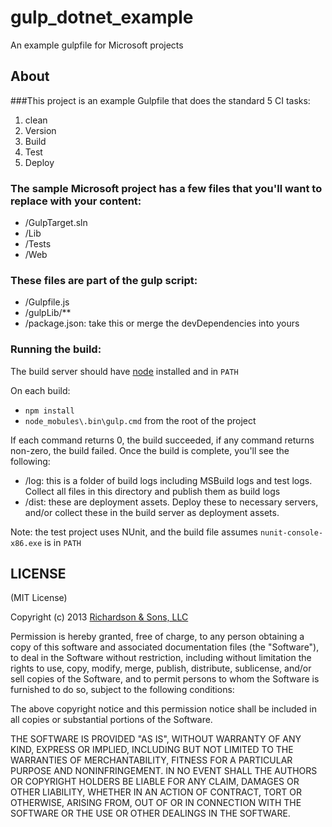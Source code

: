 gulp_dotnet_example
===================

An example gulpfile for Microsoft projects


About
-----

###This project is an example Gulpfile that does the standard 5 CI tasks:

1. clean
2. Version
3. Build
4. Test
5. Deploy

### The sample Microsoft project has a few files that you'll want to replace with your content:

- /GulpTarget.sln
- /Lib
- /Tests
- /Web

### These files are part of the gulp script:

- /Gulpfile.js
- /gulpLib/**
- /package.json: take this or merge the devDependencies into yours

### Running the build:

The build server should have [node](http://nodejs.org) installed and in `PATH`

On each build:

- `npm install`
- `node_mobules\.bin\gulp.cmd` from the root of the project

If each command returns 0, the build succeeded, if any command returns non-zero, the build failed.
Once the build is complete, you'll see the following:

- /log: this is a folder of build logs including MSBuild logs and test logs.
  Collect all files in this directory and publish them as build logs
- /dist: these are deployment assets. Deploy these to necessary servers, and/or collect these in
  the build server as deployment assets.

Note: the test project uses NUnit, and the build file assumes `nunit-console-x86.exe` is in `PATH`

LICENSE
-------

(MIT License)

Copyright (c) 2013 [Richardson & Sons, LLC](http://richardsonandsons.com/)

Permission is hereby granted, free of charge, to any person obtaining
a copy of this software and associated documentation files (the
"Software"), to deal in the Software without restriction, including
without limitation the rights to use, copy, modify, merge, publish,
distribute, sublicense, and/or sell copies of the Software, and to
permit persons to whom the Software is furnished to do so, subject to
the following conditions:

The above copyright notice and this permission notice shall be
included in all copies or substantial portions of the Software.

THE SOFTWARE IS PROVIDED "AS IS", WITHOUT WARRANTY OF ANY KIND,
EXPRESS OR IMPLIED, INCLUDING BUT NOT LIMITED TO THE WARRANTIES OF
MERCHANTABILITY, FITNESS FOR A PARTICULAR PURPOSE AND
NONINFRINGEMENT. IN NO EVENT SHALL THE AUTHORS OR COPYRIGHT HOLDERS BE
LIABLE FOR ANY CLAIM, DAMAGES OR OTHER LIABILITY, WHETHER IN AN ACTION
OF CONTRACT, TORT OR OTHERWISE, ARISING FROM, OUT OF OR IN CONNECTION
WITH THE SOFTWARE OR THE USE OR OTHER DEALINGS IN THE SOFTWARE.
